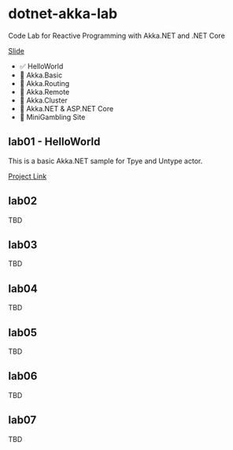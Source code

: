 # dotnet-akka-lab
Code Lab for Reactive Programming with Akka.NET and .NET Core

[Slide]()

- :white_check_mark: HelloWorld
- :black_square_button: Akka.Basic
- :black_square_button: Akka.Routing
- :black_square_button: Akka.Remote 
- :black_square_button: Akka.Cluster
- :black_square_button: Akka.NET & ASP.NET Core
- :black_square_button: MiniGambling Site

## lab01 - HelloWorld ##

This is a basic Akka.NET sample for Tpye and Untype actor.

[Project Link]()

## lab02 ##
TBD

## lab03 ##
TBD

## lab04 ##
TBD

## lab05 ##
TBD

## lab06 ##
TBD

## lab07 ##
TBD